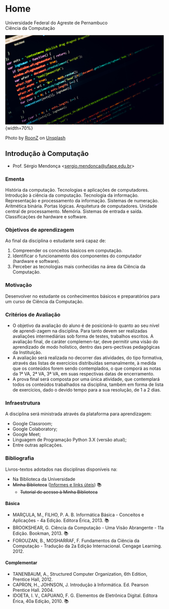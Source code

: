 # Home

Universidade Federal do Agreste de Pernambuco</br>
Ciência da Computação

![Photo by RoonZ on Unsplash](img/roonz-2xEQDxB0ss4-unsplash.jpg "Photo by RoonZ on Unsplash"){width=70%}

<figcaption>
Photo by <a href="https://unsplash.com/@dlanor_s?utm_source=unsplash&utm_medium=referral&utm_content=creditCopyText">RoonZ</a> on <a href="https://unsplash.com/collections/11521439/coding?utm_source=unsplash&utm_medium=referral&utm_content=creditCopyText">Unsplash</a>
</figcaption>

## Introdução à Computação

- Prof. Sérgio Mendonça <[sergio.mendonca@ufape.edu.br](mailto:sergio.mendonca@ufape.edu.br)>

### Ementa

História da computação. Tecnologias e aplicações de computadores. Introdução à ciência da computação. Tecnologia da informação. Representação e processamento da informação. Sistemas de numeração. Aritmética binária. Portas lógicas. Arquitetura de computadores. Unidade central de processamento. Memória. Sistemas de entrada e saída. Classificações de hardware e software.

### Objetivos de aprendizagem 

Ao final da disciplina o estudante será capaz de:

1. Compreender os conceitos básicos em computação.
2. Identificar o funcionamento dos componentes do computador (hardware e software).
3. Perceber as tecnologias mais conhecidas na área da Ciência da Computação.

### Motivação

Desenvolver no estudante os conhecimentos básicos e preparatórios para um curso de Ciência da Computação.

### Critérios de Avaliação

- O objetivo da avaliação do aluno é de posicioná-lo quanto ao seu nível de aprendi-zagem na disciplina. Para tanto devem ser realizadas avaliações intermediárias sob forma de testes, trabalhos escritos. A avaliação final, de caráter complemen-tar, deve permitir uma visão do aprendizado de modo holístico, dentro das pers-pectivas pedagógicas da Instituição.
- A avaliação será realizada no decorrer das atividades, do tipo formativa, através das listas de exercícios distribuídas semanalmente, à medida que os conteúdos forem sendo contemplados, o que comporá as notas da 1ª VA, 2ª VA, 3ª VA, em suas respectivas datas de encerramento.
- A prova final será composta por uma única atividade, que contemplará todos os conteúdos trabalhados na disciplina, também em forma de lista de exercícios, dado o devido tempo para a sua resolução, de 1 a 2 dias.

### Infraestrutura

A disciplina será ministrada através da plataforma para aprendizagem:

- Google Classroom;
- Google Colaboratory;
- Google Meet;
- Linguagem de Programação Python 3.X (versão atual);
- Entre outras aplicações.

### Bibliografia

Livros-textos adotados nas disciplinas disponíveis na: 

- Na Biblioteca da Universidade
- <del>Minha Biblioteca</del> ([Informes e links úteis](http://ufape.edu.br/br/comunicado/acesso-ao-servi%C3%A7os-sistema-integrados-bibliotecas-ufrpe)) :books:
    + <del>Tutorial de acesso à Minha Biblioteca</del>

#### Básica

- MARÇULA, M., FILHO, P. A. B. Informática Básica - Conceitos e Aplicações - 4a Edição. Editora Érica, 2013. :books:
- BROOKSHEAR, G. Ciência da Computação - Uma Visão Abrangente - 11a Edição. Bookman, 2013. :books:
- FOROUZAN, B., MOSHARRAF, F. Fundamentos da Ciência da Computação - Tradução da 2a Edição Internacional. Cengage Learning. 2012.

#### Complementar

- TANENBAUM, A., Structured Computer Organization, 6th Edition, Prentice Hall, 2012. 
- CAPRON, H., JOHNSON, J. Introdução à Informática. Ed. Pearson Prentice Hall. 2004. 
- IDOETA, I. V., CAPUANO, F. G. Elementos de Eletrônica Digital. Editora Érica, 40a Edição, 2010. :books:

